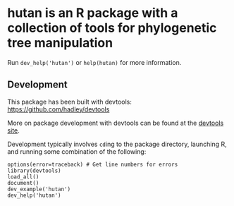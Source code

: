 # hutan is an R package with a collection of tools for phylogenetic tree manipulation

Run `dev_help('hutan')` or `help(hutan)` for more information.

## Development

This package has been built with devtools: 
https://github.com/hadley/devtools

More on package development with devtools can be found at the 
[devtools site](https://github.com/hadley/devtools/wiki/development).

Development typically involves `cd`ing to the package directory, launching R, 
and running some combination of the following: 
	
	options(error=traceback) # Get line numbers for errors
    library(devtools)
    load_all()
    document()
    dev_example('hutan')
    dev_help('hutan')
    
